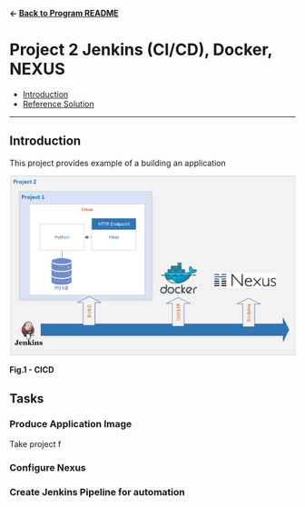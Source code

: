 **&larr; [Back to Program README](../README.md)**
# Project 2 Jenkins (CI/CD), Docker, NEXUS 

  * [Introduction](#introduction)
  * [Reference Solution](#reference-solution)
---
## Introduction
This project provides example of a building an application 

![](./docs/images/cicd.png)  
<figcaption><b>Fig.1 - CICD</b></figcaption>


## Tasks

### Produce Application Image

Take project f

### Configure Nexus

### Create Jenkins Pipeline for automation
